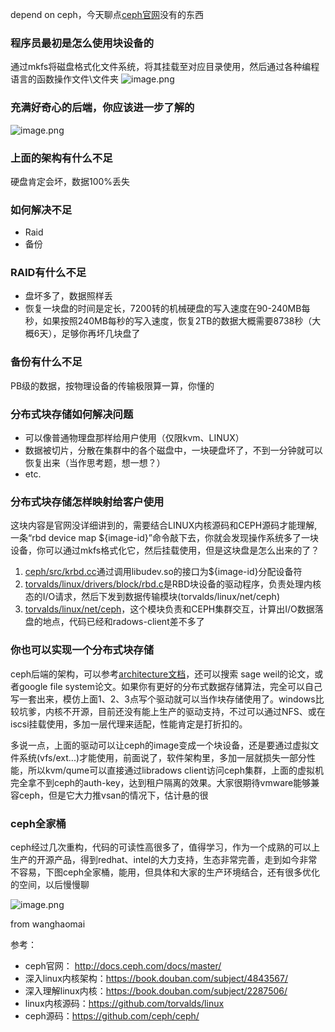 depend on ceph，今天聊点[ceph官网](http://docs.ceph.com/docs/master/)没有的东西
### 程序员最初是怎么使用块设备的
通过mkfs将磁盘格式化文件系统，将其挂载至对应目录使用，然后通过各种编程语言的函数操作文件\文件夹
![image.png](https://github.com/jwongzblog/myblog/blob/master/image/pre-file-sys.png)

### 充满好奇心的后端，你应该进一步了解的
![image.png](https://github.com/jwongzblog/myblog/blob/master/image/VFS.png)

### 上面的架构有什么不足
硬盘肯定会坏，数据100%丢失

### 如何解决不足
- Raid
- 备份

### RAID有什么不足
- 盘坏多了，数据照样丢
- 恢复一块盘的时间是定长，7200转的机械硬盘的写入速度在90-240MB每秒，如果按照240MB每秒的写入速度，恢复2TB的数据大概需要8738秒（大概6天），足够你再坏几块盘了

### 备份有什么不足
PB级的数据，按物理设备的传输极限算一算，你懂的

### 分布式块存储如何解决问题
- 可以像普通物理盘那样给用户使用（仅限kvm、LINUX）
- 数据被切片，分散在集群中的各个磁盘中，一块硬盘坏了，不到一分钟就可以恢复出来（当作思考题，想一想？）
- etc.

### 分布式块存储怎样映射给客户使用
这块内容是官网没详细讲到的，需要结合LINUX内核源码和CEPH源码才能理解,一条“rbd device map ${image-id}”命令敲下去，你就会发现操作系统多了一块设备，你可以通过mkfs格式化它，然后挂载使用，但是这块盘是怎么出来的了？

1. [ceph/src/krbd.cc](https://github.com/ceph/ceph/blob/master/src/krbd.cc)通过调用libudev.so的接口为${image-id}分配设备符
2. [torvalds/linux/drivers/block/rbd.c](https://github.com/torvalds/linux/tree/master/drivers/block/rbd.c)是RBD块设备的驱动程序，负责处理内核态的I/O请求，然后下发到数据传输模块(torvalds/linux/net/ceph)
3. [torvalds/linux/net/ceph](https://github.com/torvalds/linux/tree/master/net/ceph)，这个模块负责和CEPH集群交互，计算出I/O数据落盘的地点，代码已经和radows-client差不多了

### 你也可以实现一个分布式块存储
ceph后端的架构，可以参考[architecture文档](http://docs.ceph.com/docs/master/architecture)，还可以搜索 sage weil的论文，或者google file system论文。如果你有更好的分布式数据存储算法，完全可以自己写一套出来，模仿上面1、2、3点写个驱动就可以当作块存储使用了。windows比较坑爹，内核不开源，目前还没有能上生产的驱动支持，不过可以通过NFS、或在iscsi挂载使用，多加一层代理来适配，性能肯定是打折扣的。

多说一点，上面的驱动可以让ceph的image变成一个块设备，还是要通过虚拟文件系统(vfs/ext...)才能使用，前面说了，软件架构里，多加一层就损失一部分性能，所以kvm/qume可以直接通过libradows client访问ceph集群，上面的虚拟机完全拿不到ceph的auth-key，达到租户隔离的效果。大家很期待vmware能够兼容ceph，但是它大力推vsan的情况下，估计悬的很

### ceph全家桶
ceph经过几次重构，代码的可读性高很多了，值得学习，作为一个成熟的可以上生产的开源产品，得到redhat、intel的大力支持，生态非常完善，走到如今非常不容易，下图ceph全家桶，能用，但具体和大家的生产环境结合，还有很多优化的空间，以后慢慢聊

![image.png](https://github.com/jwongzblog/myblog/blob/master/image/ceph-products.png)

from wanghaomai

参考：
- ceph官网： http://docs.ceph.com/docs/master/
- 深入linux内核架构：https://book.douban.com/subject/4843567/
- 深入理解linux内核：https://book.douban.com/subject/2287506/
- linux内核源码：https://github.com/torvalds/linux
- ceph源码：https://github.com/ceph/ceph/

